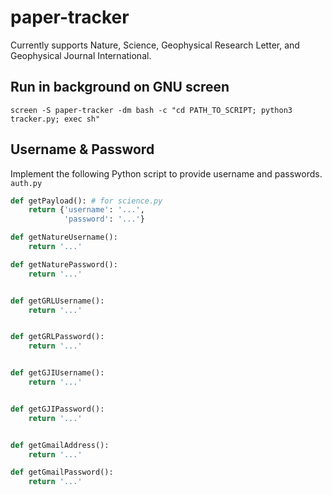 # paper-tracker
Currently supports Nature, Science, Geophysical Research Letter, and Geophysical Journal International. 

## Run in background on GNU screen
```
screen -S paper-tracker -dm bash -c "cd PATH_TO_SCRIPT; python3 tracker.py; exec sh"
```

## Username & Password
Implement the following Python script to provide username and passwords. 
`auth.py`

```python
def getPayload(): # for science.py
    return {'username': '...',
            'password': '...'}

def getNatureUsername():
    return '...'

def getNaturePassword():
    return '...'


def getGRLUsername():
    return '...'


def getGRLPassword():
    return '...'


def getGJIUsername():
    return '...'


def getGJIPassword():
    return '...'


def getGmailAddress():
    return '...'

def getGmailPassword():
    return '...'
```
